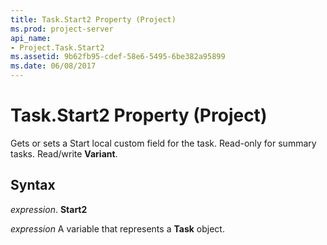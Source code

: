 ```yaml
---
title: Task.Start2 Property (Project)
ms.prod: project-server
api_name:
- Project.Task.Start2
ms.assetid: 9b62fb95-cdef-58e6-5495-6be382a95899
ms.date: 06/08/2017
---
```



# Task.Start2 Property (Project)

Gets or sets a Start local custom field for the task. Read-only for summary tasks. Read/write  **Variant**.


## Syntax

 _expression_. **Start2**

 _expression_ A variable that represents a **Task** object.


